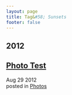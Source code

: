 ```yaml
---
layout: page
title: Tag&#58; Sunsets
footer: false
---
```


<div id="blog-archives" class="category">
<h2>2012</h2>

<article>
<h1><a href="/2012/08/29/photoTest/index.html">Photo Test</a></h1>
<time datetime="2012-08-29T00:00:00-06:00" pubdate><span class='month'>Aug</span> <span class='day'>29</span> <span class='year'>2012</span></time>
<footer>
<span class="categories">posted in 
<a href='/categories/photos/'>Photos</a></span>
</footer>
</article>
</div>
